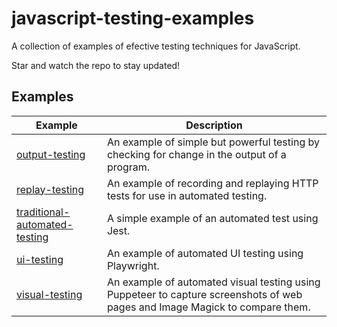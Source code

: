 # javascript-testing-examples

A collection of examples of efective testing techniques for JavaScript.

Star and watch the repo to stay updated!

## Examples

| Example | Description |
| ------- | ----------- |
| [output-testing](./output-testing) | An example of simple but powerful testing by checking for change in the output of a program. |
| [replay-testing](./replay-testing) | An example of recording and replaying HTTP tests for use in automated testing. |
| [traditional-automated-testing](./traditional-automated-testing) | A simple example of an automated test using Jest. |
| [ui-testing](./ui-testing) | An example of automated UI testing using Playwright. |
| [visual-testing](./visual-testing) | An example of automated visual testing using Puppeteer to capture screenshots of web pages and Image Magick to compare them. |
